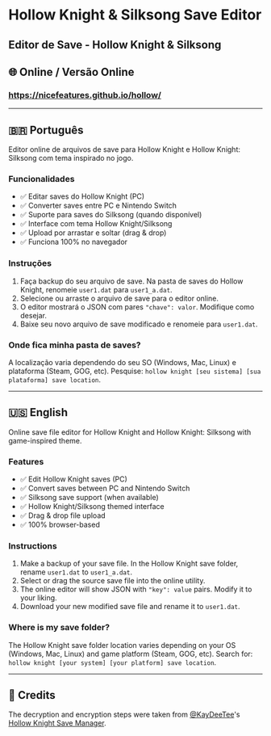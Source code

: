 # Hollow Knight & Silksong Save Editor
## Editor de Save - Hollow Knight & Silksong

## 🌐 Online / Versão Online
### https://nicefeatures.github.io/hollow/

---

## 🇧🇷 Português

Editor online de arquivos de save para Hollow Knight e Hollow Knight: Silksong com tema inspirado no jogo.

### Funcionalidades
- ✅ Editar saves do Hollow Knight (PC)
- ✅ Converter saves entre PC e Nintendo Switch
- ✅ Suporte para saves do Silksong (quando disponível)
- ✅ Interface com tema Hollow Knight/Silksong
- ✅ Upload por arrastar e soltar (drag & drop)
- ✅ Funciona 100% no navegador

### Instruções
1. Faça backup do seu arquivo de save. Na pasta de saves do Hollow Knight, renomeie `user1.dat` para `user1_a.dat`.
2. Selecione ou arraste o arquivo de save para o editor online.
3. O editor mostrará o JSON com pares `"chave": valor`. Modifique como desejar.
4. Baixe seu novo arquivo de save modificado e renomeie para `user1.dat`.

### Onde fica minha pasta de saves?
A localização varia dependendo do seu SO (Windows, Mac, Linux) e plataforma (Steam, GOG, etc). Pesquise: `hollow knight [seu sistema] [sua plataforma] save location`.

---

## 🇺🇸 English

Online save file editor for Hollow Knight and Hollow Knight: Silksong with game-inspired theme.

### Features
- ✅ Edit Hollow Knight saves (PC)
- ✅ Convert saves between PC and Nintendo Switch
- ✅ Silksong save support (when available)
- ✅ Hollow Knight/Silksong themed interface
- ✅ Drag & drop file upload
- ✅ 100% browser-based

### Instructions
1. Make a backup of your save file. In the Hollow Knight save folder, rename `user1.dat` to `user1_a.dat`.
2. Select or drag the source save file into the online utility.
3. The online editor will show JSON with `"key": value` pairs. Modify it to your liking.
4. Download your new modified save file and rename it to `user1.dat`.

### Where is my save folder?
The Hollow Knight save folder location varies depending on your OS (Windows, Mac, Linux) and game platform (Steam, GOG, etc). Search for: `hollow knight [your system] [your platform] save location`.

---

## 🤝 Credits
The decryption and encryption steps were taken from [@KayDeeTee](https://github.com/KayDeeTee)'s [Hollow Knight Save Manager](https://github.com/KayDeeTee/Hollow-Knight-SaveManager). 
